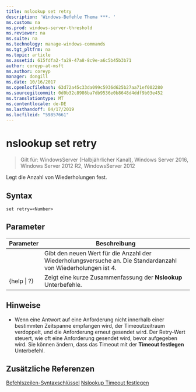 ```yaml
---
title: nslookup set retry
description: 'Windows-Befehle Thema ***- '
ms.custom: na
ms.prod: windows-server-threshold
ms.reviewer: na
ms.suite: na
ms.technology: manage-windows-commands
ms.tgt_pltfrm: na
ms.topic: article
ms.assetid: 615fdfa2-fa29-47a8-8c9e-a6c5b45b3b71
author: coreyp-at-msft
ms.author: coreyp
manager: dongill
ms.date: 10/16/2017
ms.openlocfilehash: 63d72a45c33da099c5936d625b27aa71ef002280
ms.sourcegitcommit: 0d0b32c8986ba7db9536e0b8648d4ddf9b03e452
ms.translationtype: MT
ms.contentlocale: de-DE
ms.lasthandoff: 04/17/2019
ms.locfileid: "59857661"
---
```

# <a name="nslookup-set-retry"></a>nslookup set retry

>Gilt für: WindowsServer (Halbjährlicher Kanal), Windows Server 2016, Windows Server 2012 R2, WindowsServer 2012

Legt die Anzahl von Wiederholungen fest.
## <a name="syntax"></a>Syntax
```
set retry=<Number>
```
## <a name="parameters"></a>Parameter
|Parameter|Beschreibung|
|-------|--------|
|<Number>|Gibt den neuen Wert für die Anzahl der Wiederholungsversuche an. Die Standardanzahl von Wiederholungen ist 4.|
|{help &#124; ?}|Zeigt eine kurze Zusammenfassung der **Nslookup** Unterbefehle.|
## <a name="remarks"></a>Hinweise
-   Wenn eine Antwort auf eine Anforderung nicht innerhalb einer bestimmten Zeitspanne empfangen wird, der Timeoutzeitraum verdoppelt, und die Anforderung erneut gesendet wird. Der Retry-Wert steuert, wie oft eine Anforderung gesendet wird, bevor aufgegeben wird. Sie können ändern, dass das Timeout mit der **Timeout festlegen** Unterbefehl.
## <a name="additional-references"></a>Zusätzliche Referenzen
[Befehlszeilen-Syntaxschlüssel](command-line-syntax-key.md)
[Nslookup Timeout festlegen](nslookup-set-timeout.md)
